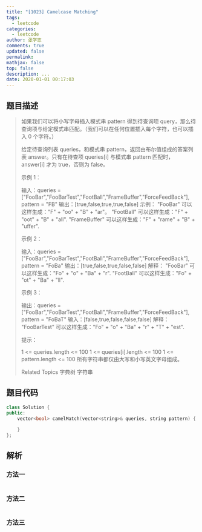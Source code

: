 ```yaml
---
title: "[1023] Camelcase Matching"
tags:
  - leetcode
categories:
  - leetcode
author: 张学志
comments: true
updated: false
permalink:
mathjax: false
top: false
description: ...
date: 2020-01-01 00:17:03
---
```


## 题目描述

> 如果我们可以将小写字母插入模式串 pattern 得到待查询项 query，那么待查询项与给定模式串匹配。（我们可以在任何位置插入每个字符，也可以插入 0 个字符。） 
> 
> 给定待查询列表 queries，和模式串 pattern，返回由布尔值组成的答案列表 answer。只有在待查项 queries[i] 与模式串 pattern 匹配时， answer[i] 才为 true，否则为 false。 
> 
> 
> 
> 示例 1： 
> 
> 输入：queries = ["FooBar","FooBarTest","FootBall","FrameBuffer","ForceFeedBack"], pattern = "FB"
> 输出：[true,false,true,true,false]
> 示例：
> "FooBar" 可以这样生成："F" + "oo" + "B" + "ar"。
> "FootBall" 可以这样生成："F" + "oot" + "B" + "all".
> "FrameBuffer" 可以这样生成："F" + "rame" + "B" + "uffer". 
> 
> 示例 2： 
> 
> 输入：queries = ["FooBar","FooBarTest","FootBall","FrameBuffer","ForceFeedBack"], pattern = "FoBa"
> 输出：[true,false,true,false,false]
> 解释：
> "FooBar" 可以这样生成："Fo" + "o" + "Ba" + "r".
> "FootBall" 可以这样生成："Fo" + "ot" + "Ba" + "ll".
> 
> 
> 示例 3： 
> 
> 输出：queries = ["FooBar","FooBarTest","FootBall","FrameBuffer","ForceFeedBack"], pattern = "FoBaT"
> 输入：[false,true,false,false,false]
> 解释： 
> "FooBarTest" 可以这样生成："Fo" + "o" + "Ba" + "r" + "T" + "est".
> 
> 
> 
> 
> 提示： 
> 
> 
> 1 <= queries.length <= 100 
> 1 <= queries[i].length <= 100 
> 1 <= pattern.length <= 100 
> 所有字符串都仅由大写和小写英文字母组成。 
> 
> Related Topics 字典树 字符串

## 题目代码

```cpp
class Solution {
public:
    vector<bool> camelMatch(vector<string>& queries, string pattern) {
        
    }
};
```

## 解析

### 方法一

```cpp

```

### 方法二

```cpp

```

### 方法三

```cpp

```


